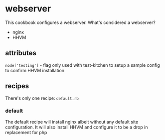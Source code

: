 # webserver

This cookbook configures a webserver. What's considered a webserver?

* nginx
* HHVM

## attributes

`node['testing']` - flag only used with test-kitchen to setup a sample config to confirm HHVM installation

## recipes
There's only one recipe: `default.rb`

### default
The default recipe will install nginx albeit without any default site configuration. It will also install HHVM and configure it to be a drop in replacement for php